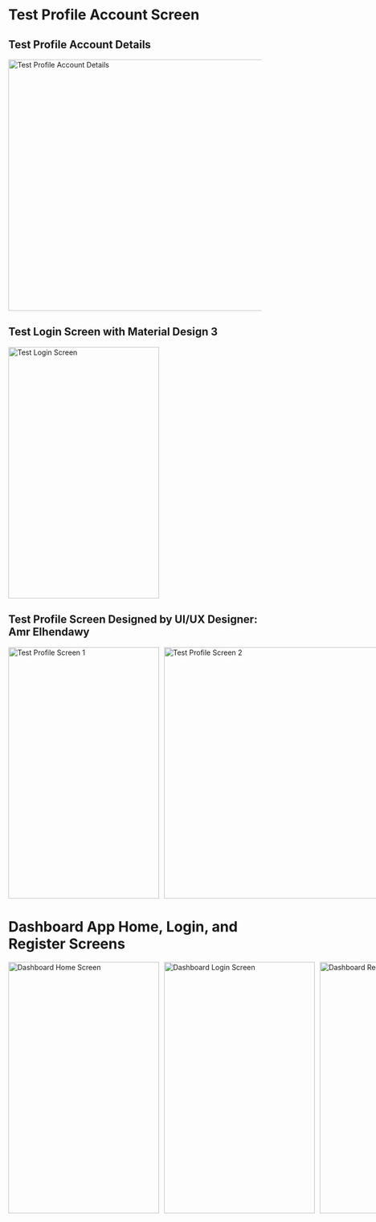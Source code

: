 # Test Profile Account Screen

 
## Test Profile Account Details
<img src="https://github.com/AmrNasserSaad/Test_ProfileAccountDetails_Compose/assets/105106529/69091817-e072-4dcb-b1ff-6cb0a4ef81e2" alt="Test Profile Account Details" width="800" height="500" />
 
## Test Login Screen with Material Design 3
<img src="https://github.com/AmrNasserSaad/Test_ProfileAccountDetails_Compose/assets/105106529/a4006be0-cc57-4f89-a2c6-32cc16aefe26" alt="Test Login Screen" width="300" height="500" />

## Test Profile Screen Designed by UI/UX Designer: Amr Elhendawy
<div style="display: flex; flex-direction: row;">
    <img src="https://github.com/AmrNasserSaad/Test_ProfileAccountDetails_Compose/assets/105106529/78aec1ac-983c-4188-8124-d918fc7a89b7" alt="Test Profile Screen 1" width="300" height="500" style="margin-right: 10px;" />
    <img src="https://github.com/AmrNasserSaad/Test_ProfileAccountDetails_Compose/assets/105106529/3ec7e596-3cf2-4606-8df3-e4bb7ca55619" alt="Test Profile Screen 2" width="600" height="500" />
</div>

# Dashboard App Home, Login, and Register Screens
<div style="display: flex; flex-direction: row;">
    <img src="https://github.com/AmrNasserSaad/Test_ProfileAccountDetails_Compose/assets/105106529/09c2143c-3c6e-40d3-8994-3c4c3254f8ef" alt="Dashboard Home Screen" width="300" height="500" style="margin-right: 10px;" />
    <img src="https://github.com/AmrNasserSaad/Test_ProfileAccountDetails_Compose/assets/105106529/fa4c65b5-ab4d-4c84-8d02-5eafd2b6c434" alt="Dashboard Login Screen" width="300" height="500" style="margin-right: 10px;" />
    <img src="https://github.com/AmrNasserSaad/Test_ProfileAccountDetails_Compose/assets/105106529/d94a6875-c103-498e-9901-a39dc99e6fd5" alt="Dashboard Register Screen" width="300" height="500" />
</div>
